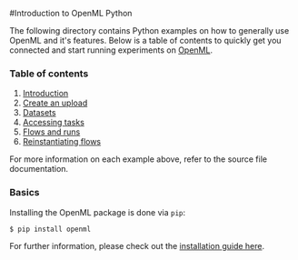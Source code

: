 #Introduction to OpenML Python

The following directory contains Python examples on how to generally use OpenML and it's features. Below is a table of contents to quickly get you connected and start running experiments on [OpenML](https://www.openml.org).

### Table of contents

1. [Introduction](https://github.com/openml/openml-python/blob/update_examples/examples/introduction_tutorial.py)
2. [Create an upload](https://github.com/openml/openml-python/blob/update_examples/examples/create_upload_tutorial.py)
3. [Datasets](https://github.com/openml/openml-python/blob/update_examples/examples/datasets_tutorial.py)
4. [Accessing tasks](https://github.com/openml/openml-python/blob/update_examples/examples/tasks_tutorial.py)
5. [Flows and runs](https://github.com/openml/openml-python/blob/update_examples/examples/flows_and_runs_tutorial.py)
6. [Reinstantiating flows](https://github.com/openml/openml-python/blob/update_examples/examples/run_setup_tutorial.py)

For more information on each example above, refer to the source file documentation. 

### Basics

Installing the OpenML package is done via `pip`:

`$ pip install openml`

For further information, please check out the [installation guide here](https://openml.github.io/openml-python/master/contributing.html#installation).

